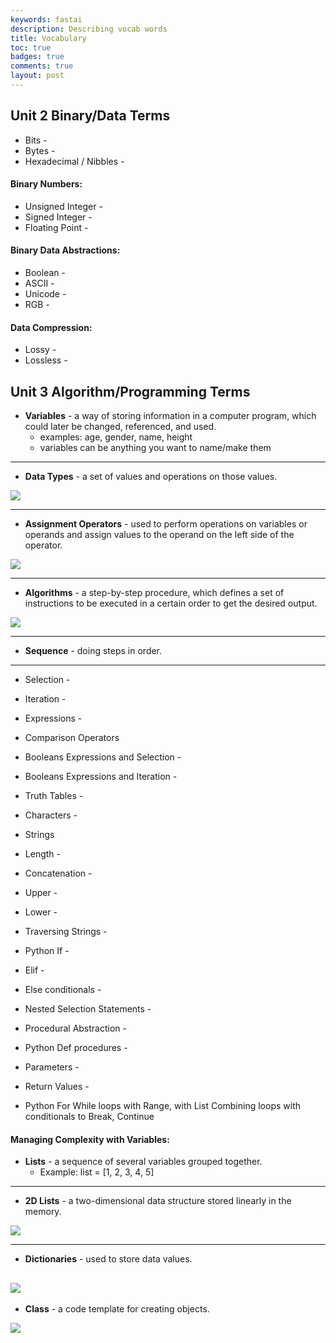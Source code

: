 ```yaml
---
keywords: fastai
description: Describing vocab words
title: Vocabulary 
toc: true 
badges: true
comments: true
layout: post
---
```


## Unit 2 Binary/Data Terms

- Bits - 
- Bytes - 
- Hexadecimal / Nibbles - 

#### Binary Numbers: 

- Unsigned Integer -  
- Signed Integer - 
- Floating Point - 

#### Binary Data Abstractions: 

- Boolean - 
- ASCII - 
- Unicode -
- RGB - 

#### Data Compression: 

- Lossy - 
- Lossless - 

## Unit 3 Algorithm/Programming Terms

- **Variables** - a way of storing information in a computer program, which could later be changed, referenced, and used.
    - examples: age, gender, name, height
    - variables can be anything you want to name/make them

---

- **Data Types** - a set of values and operations on those values.

![]({{site.baseurl}}/images/data-tables.jpg)

---

- **Assignment Operators** - used to perform operations on variables or operands and assign values to the operand on the left side of the operator.

![]({{site.baseurl}}/images/assignment-operators.jpg)

---

- **Algorithms** - a step-by-step procedure, which defines a set of instructions to be executed in a certain order to get the desired output.

![]({{site.baseurl}}/images/algorithm.jpg)

--- 

- **Sequence** - doing steps in order.



---
- Selection - 
- Iteration - 
- Expressions - 
- Comparison Operators 
- Booleans Expressions and Selection - 
- Booleans Expressions and Iteration - 
- Truth Tables - 
- Characters - 
- Strings
- Length - 
- Concatenation - 
- Upper - 
- Lower -  
- Traversing Strings - 
- Python If - 
- Elif - 
- Else conditionals -  
- Nested Selection Statements - 
- Procedural Abstraction - 
- Python Def procedures -  
- Parameters - 
- Return Values - 

- Python For While loops with Range, with List
Combining loops with conditionals to Break, Continue

#### Managing Complexity with Variables:  

- **Lists** - a sequence of several variables grouped together. 
    - Example: list = [1, 2, 3, 4, 5]

---

- **2D Lists** - a two-dimensional data structure stored linearly in the memory.

![]({{site.baseurl}}/images/2D.jpg)

---

- **Dictionaries** - used to store data values.

![]({{site.baseurl}}/images/dictionary.jpg)
---

- **Class** - a code template for creating objects.

![]({{site.baseurl}}/images/class.jpg)
